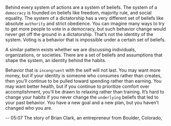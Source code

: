 Behind every system of actions are a system of beliefs. The system
of a `democracy` is founded on beliefs like freedom, majority rule, and
social equality. The system of a dictatorship has a very different set of
beliefs like absolute `authority` and strict obedience. You can imagine
many ways to try to get more people to vote in a democracy, but such
behavior change would never get off the ground in a dictatorship.
That’s not the identity of the system. Voting is a behavior that is
impossible under a certain set of beliefs.

A similar pattern exists whether we are discussing individuals,
organizations, or societies. There are a set of beliefs and assumptions
that shape the system, an identity behind the habits.

Behavior that is `incongruent` with the self will not last. You may
want more money, but if your identity is someone who consumes
rather than creates, then you’ll continue to be pulled toward spending
rather than earning. You may want better health, but if you continue
to prioritize comfort over accomplishment, you’ll be drawn to relaxing
rather than training. It’s hard to change your habits if you never
change the `underlying` beliefs that led to your past behavior. You have
a new goal and a new plan, but you haven’t changed who you are.

--
05:07
The story of Brian Clark, an entrepreneur from Boulder, Colorado,

